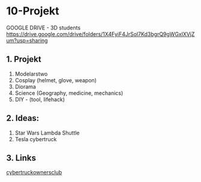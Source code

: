 # 10-Projekt

GOOGLE DRIVE - 3D students https://drive.google.com/drive/folders/1X4FyiF4JrSol7Kd3bgrQ9gWGxlXVjZum?usp=sharing

## 1. Projekt

1. Modelarstwo
2. Cosplay (helmet, glove, weapon)
3. Diorama
4. Science (Geography, medicine, mechanics)
5. DIY - (tool, lifehack)

## 2. Ideas:

1. Star Wars Lambda Shuttle
2. Tesla cybertruck

## 3. Links

[cybertruckownersclub](https://www.cybertruckownersclub.com/)
